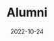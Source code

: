 ---
title: Alumni
date: 2022-10-24

type: landing

sections:
  - block: people
    content:
      title: Former students, post-docs and staff of RLA Lab
      user_groups:
          - Alumni
      sort_by: Params.last_name
      sort_ascending: true
    design:
      columns: '3'
      show_interests: false
      show_role: true
      show_social: true
---